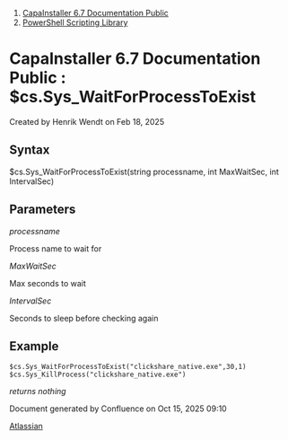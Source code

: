 <div id="page">

<div id="main" class="aui-page-panel">

<div id="main-header">

<div id="breadcrumb-section">

1.  [CapaInstaller 6.7 Documentation Public](index.html)
2.  [PowerShell Scripting Library](PowerShell-Scripting-Library_20342578761.html)

</div>

# <span id="title-text"> CapaInstaller 6.7 Documentation Public : \$cs.Sys_WaitForProcessToExist </span>

</div>

<div id="content" class="view">

<div class="page-metadata">

Created by <span class="author"> Henrik Wendt</span> on Feb 18, 2025

</div>

<div id="main-content" class="wiki-content group">

## Syntax

\$cs.Sys_WaitForProcessToExist(string processname, int MaxWaitSec, int IntervalSec)

## Parameters

*processname*

Process name to wait for

*MaxWaitSec*

Max seconds to wait

*IntervalSec*

Seconds to sleep before checking again

## Example

<div class="code panel pdl" style="border-width: 1px;">

<div class="codeContent panelContent pdl">

``` syntaxhighlighter-pre
$cs.Sys_WaitForProcessToExist("clickshare_native.exe",30,1)
$cs.Sys_KillProcess("clickshare_native.exe")
```

</div>

</div>

*returns nothing*

</div>

</div>

</div>

<div id="footer" role="contentinfo">

<div class="section footer-body">

Document generated by Confluence on Oct 15, 2025 09:10

<div id="footer-logo">

[Atlassian](http://www.atlassian.com/)

</div>

</div>

</div>

</div>
